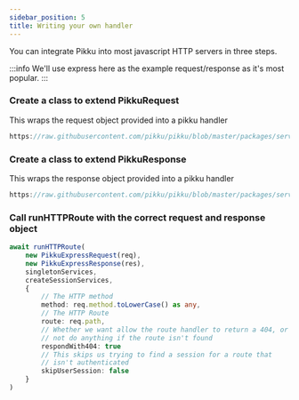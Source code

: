 ```yaml
---
sidebar_position: 5
title: Writing your own handler
---
```


You can integrate Pikku into most javascript HTTP servers in three steps.

:::info
We'll use express here as the example request/response as it's most popular.
:::

### Create a class to extend PikkuRequest

This wraps the request object provided into a pikku handler

```typescript reference title="Pikku Express Request"
https://raw.githubusercontent.com/pikku/pikku/blob/master/packages/servers/express/express-middleware/src/pikku-express-request.ts
```

### Create a class to extend PikkuResponse

This wraps the response object provided into a pikku handler

```typescript reference title="Pikku Express Response"
https://raw.githubusercontent.com/pikku/pikku/blob/master/packages/servers/express/express-middleware/src/pikku-express-response.ts
```

### Call runHTTPRoute with the correct request and response object

```typescript title="Pikku Middleware"
await runHTTPRoute(
    new PikkuExpressRequest(req),
    new PikkuExpressResponse(res),
    singletonServices,
    createSessionServices,
    {
        // The HTTP method
        method: req.method.toLowerCase() as any,
        // The HTTP Route
        route: req.path,
        // Whether we want allow the route handler to return a 404, or 
        // not do anything if the route isn't found
        respondWith404: true
        // This skips us trying to find a session for a route that 
        // isn't authenticated
        skipUserSession: false
    }
)
```
